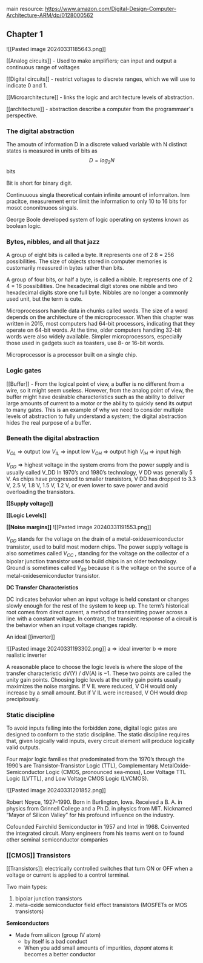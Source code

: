 main resource: https://www.amazon.com/Digital-Design-Computer-Architecture-ARM/dp/0128000562 

## Chapter 1 

![[Pasted image 20240331185643.png]]

[[Analog circuits]] - Used to make amplifiers; can input and output a continuous range of voltages

[[Digital  circuits]] - restrict voltages to discrete ranges, which we will use to indicate 0 and 1. 

[[Microarchitecture]] - links the logic and architecture levels of abstraction. 

[[architecture]] - abstraction describe a computer from the programmaer's perspective. 

### The digital abstraction

The amoutn of information D in a discrete valued variable with N distinct states is measured in units of bits as 
$$D = log_2 N$$bits

Bit is short for binary digit. 

Continuuous singla theoretical contain infinite amount of infomraiton. Inm pracitce, measurement error limit the information to only 10 to 16 bits for mosot cononitnuoos singals. 

George Boole developed system of logic operating on systems known as boolean logic. 

### Bytes, nibbles, and all that jazz
A group of eight bits is called a byte. It represents one of 2 8 = 256 possibilities. The size of objects stored in computer memories is customarily measured in bytes rather than bits.

A group of four bits, or half a byte, is called a nibble. It represents one of 2 4 = 16 possibilities. One hexadecimal digit stores one nibble and two hexadecimal digits store one full byte. Nibbles are no longer a commonly used unit, but the term is cute.

Microprocessors handle data in chunks called words. The size of a word depends on the architecture of the microprocessor. When this chapter was written in 2015, most computers had 64-bit processors, indicating that they operate on 64-bit words. At the time, older computers handling 32-bit words were also widely available. Simpler microprocessors, especially those used in gadgets such as toasters, use 8- or 16-bit words.

Microprocessor is a processor built on a single chip. 


### Logic gates
[[Buffer]] - From the logical point of view, a buffer is no different from a wire, so it might seem useless. However, from the analog point of view, the buffer might have desirable characteristics such as the ability to deliver large amounts of current to a motor or the ability to quickly send its output to many gates. This is an example of why we need to consider multiple levels of abstraction to fully understand a system; the digital abstraction hides the real purpose of a buffer.

### Beneath the digital abstraction

$V_{OL}$ => output low
$V_{IL}$ => input low
$V_{OH}$ => output high
$V_{IH}$ => input high

$V_{DD}$ => highest voltage in the system croms from the power supply and is usually called V_DD
In 1970’s and 1980’s technology, V DD was generally 5 V. As chips have progressed to smaller transistors, V DD has dropped to 3.3 V, 2.5 V, 1.8 V, 1.5 V, 1.2 V, or even lower to save power and avoid overloading the transistors.


**[[Supply voltage]]**

**[[Logic Levels]]**

**[[Noise margins]]**
![[Pasted image 20240331191553.png]]


$V_{DD}$ stands for the voltage on the drain of a metal-oxidesemiconductor transistor, used to build most modern chips. The power supply voltage is also sometimes called $V_{CC}$ , standing for the voltage on the collector of a bipolar junction transistor used to build chips in an older technology. Ground is sometimes called $V_{SS}$ because it is the voltage on the source of a metal-oxidesemiconductor transistor.

**DC Transfer Characteristics**

DC indicates behavior when an input voltage is held constant or changes slowly enough for the rest of the system to keep up. The term’s historical root comes from direct current, a method of transmitting power across a line with a constant voltage. In contrast, the transient response of a circuit is the behavior when an input voltage changes rapidly.


An ideal [[inverter]]



![[Pasted image 20240331193302.png]]
a => ideal inverter
b => more realistic inverter


A reasonable place to choose the logic levels is where the slope of the transfer characteristic dV(Y) / dV(A) is −1. These two points are called the unity gain points. Choosing logic levels at the unity gain points usually maximizes the noise margins. If V IL were reduced, V OH would only increase by a small amount. But if V IL were increased, V OH would drop precipitously.


### Static discipline
To avoid inputs falling into the forbidden zone, digital logic gates are designed to conform to the static discipline. The static discipline requires that, given logically valid inputs, every circuit element will produce logically valid outputs.

Four major logic families that predominated from the 1970’s through the 1990’s are Transistor-Transistor Logic (TTL), Complementary MetalOxide-Semiconductor Logic (CMOS, pronounced sea-moss), Low Voltage TTL Logic (LVTTL), and Low Voltage CMOS Logic (LVCMOS).



![[Pasted image 20240331201852.png]]


Robert Noyce, 1927–1990. Born in Burlington, Iowa. Received a B. A. in physics from Grinnell College and a Ph.D. in physics from MIT. Nicknamed “Mayor of Silicon Valley” for his profound influence on the industry.

Cofounded Fairchild Semiconductor in 1957 and Intel in 1968. Coinvented the integrated circuit. Many engineers from his teams went on to found other seminal semiconductor companies

### [[CMOS]] Transistors

[[Transistors]]: electrically controlled switches that turn ON or OFF when a voltage or current is applied to a control terminal. 

Two main types:
1. bipolar junction transistors
2. meta-oxide semiconductor field effect transistors (MOSFETs or MOS transistors)

**Semiconductors**
- Made from silicon  (group IV atom)
	- by itself is a bad conduct
	- When you add small amounts of impurities, *dopant* atoms it becomes a better conductor 


